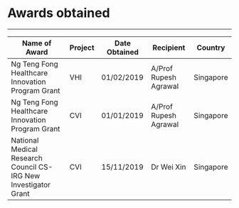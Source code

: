 # Awards obtained

---


| Name of Award | Project | Date Obtained |Recipient|Country|
| ------ | ------ | ------ | ------ | ------ | 
|Ng Teng Fong Healthcare Innovation Program Grant|VHI|01/02/2019|A/Prof Rupesh Agrawal|Singapore|
|Ng Teng Fong Healthcare Innovation Program Grant|CVI|01/01/2019|A/Prof Rupesh Agrawal|Singapore|
|National Medical Research Council CS-IRG New Investigator Grant|CVI|15/11/2019|Dr Wei Xin|Singapore|


<br>



